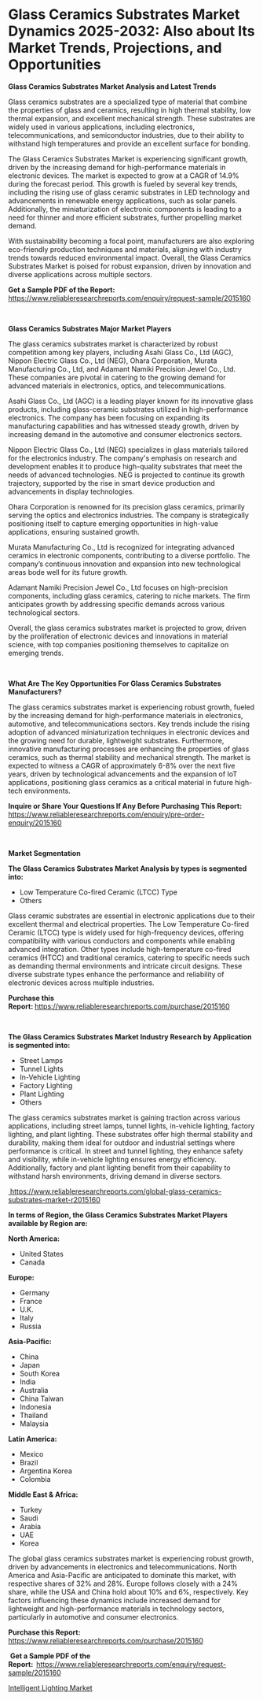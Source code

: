 <p><h1>Glass Ceramics Substrates Market Dynamics 2025-2032: Also about Its Market Trends, Projections, and Opportunities</h1></p><p><strong>Glass Ceramics Substrates Market Analysis and Latest Trends</strong></p>
<p><p>Glass ceramics substrates are a specialized type of material that combine the properties of glass and ceramics, resulting in high thermal stability, low thermal expansion, and excellent mechanical strength. These substrates are widely used in various applications, including electronics, telecommunications, and semiconductor industries, due to their ability to withstand high temperatures and provide an excellent surface for bonding.</p><p>The Glass Ceramics Substrates Market is experiencing significant growth, driven by the increasing demand for high-performance materials in electronic devices. The market is expected to grow at a CAGR of 14.9% during the forecast period. This growth is fueled by several key trends, including the rising use of glass ceramic substrates in LED technology and advancements in renewable energy applications, such as solar panels. Additionally, the miniaturization of electronic components is leading to a need for thinner and more efficient substrates, further propelling market demand.</p><p>With sustainability becoming a focal point, manufacturers are also exploring eco-friendly production techniques and materials, aligning with industry trends towards reduced environmental impact. Overall, the Glass Ceramics Substrates Market is poised for robust expansion, driven by innovation and diverse applications across multiple sectors.</p></p>
<p><strong>Get a Sample PDF of the Report:&nbsp;</strong> <a href="https://www.reliableresearchreports.com/enquiry/request-sample/2015160?utm_campaign=32&utm_medium=2&utm_source=Github&utm_content=ia&utm_term=17012025&utm_id=glass-ceramics-substrates">https://www.reliableresearchreports.com/enquiry/request-sample/2015160</a></p>
<p>&nbsp;</p>
<p><strong>Glass Ceramics Substrates Major Market Players</strong></p>
<p><p>The glass ceramics substrates market is characterized by robust competition among key players, including Asahi Glass Co., Ltd (AGC), Nippon Electric Glass Co., Ltd (NEG), Ohara Corporation, Murata Manufacturing Co., Ltd, and Adamant Namiki Precision Jewel Co., Ltd. These companies are pivotal in catering to the growing demand for advanced materials in electronics, optics, and telecommunications.</p><p>Asahi Glass Co., Ltd (AGC) is a leading player known for its innovative glass products, including glass-ceramic substrates utilized in high-performance electronics. The company has been focusing on expanding its manufacturing capabilities and has witnessed steady growth, driven by increasing demand in the automotive and consumer electronics sectors.</p><p>Nippon Electric Glass Co., Ltd (NEG) specializes in glass materials tailored for the electronics industry. The company's emphasis on research and development enables it to produce high-quality substrates that meet the needs of advanced technologies. NEG is projected to continue its growth trajectory, supported by the rise in smart device production and advancements in display technologies.</p><p>Ohara Corporation is renowned for its precision glass ceramics, primarily serving the optics and electronics industries. The company is strategically positioning itself to capture emerging opportunities in high-value applications, ensuring sustained growth.</p><p>Murata Manufacturing Co., Ltd is recognized for integrating advanced ceramics in electronic components, contributing to a diverse portfolio. The company’s continuous innovation and expansion into new technological areas bode well for its future growth.</p><p>Adamant Namiki Precision Jewel Co., Ltd focuses on high-precision components, including glass ceramics, catering to niche markets. The firm anticipates growth by addressing specific demands across various technological sectors.</p><p>Overall, the glass ceramics substrates market is projected to grow, driven by the proliferation of electronic devices and innovations in material science, with top companies positioning themselves to capitalize on emerging trends.</p></p>
<p>&nbsp;</p>
<p><strong>What Are The Key Opportunities For Glass Ceramics Substrates Manufacturers?</strong></p>
<p><p>The glass ceramics substrates market is experiencing robust growth, fueled by the increasing demand for high-performance materials in electronics, automotive, and telecommunications sectors. Key trends include the rising adoption of advanced miniaturization techniques in electronic devices and the growing need for durable, lightweight substrates. Furthermore, innovative manufacturing processes are enhancing the properties of glass ceramics, such as thermal stability and mechanical strength. The market is expected to witness a CAGR of approximately 6-8% over the next five years, driven by technological advancements and the expansion of IoT applications, positioning glass ceramics as a critical material in future high-tech environments.</p></p>
<p><strong>Inquire or Share Your Questions If Any Before Purchasing This Report:</strong> <a href="https://www.reliableresearchreports.com/enquiry/pre-order-enquiry/2015160?utm_campaign=32&utm_medium=2&utm_source=Github&utm_content=ia&utm_term=17012025&utm_id=glass-ceramics-substrates">https://www.reliableresearchreports.com/enquiry/pre-order-enquiry/2015160</a></p>
<p>&nbsp;</p>
<p><strong>Market Segmentation</strong></p>
<p><strong>The Glass Ceramics Substrates Market Analysis by types is segmented into:</strong></p>
<p><ul><li>Low Temperature Co-fired Ceramic (LTCC) Type</li><li>Others</li></ul></p>
<p><p>Glass ceramic substrates are essential in electronic applications due to their excellent thermal and electrical properties. The Low Temperature Co-fired Ceramic (LTCC) type is widely used for high-frequency devices, offering compatibility with various conductors and components while enabling advanced integration. Other types include high-temperature co-fired ceramics (HTCC) and traditional ceramics, catering to specific needs such as demanding thermal environments and intricate circuit designs. These diverse substrate types enhance the performance and reliability of electronic devices across multiple industries.</p></p>
<p><strong>Purchase this Report:&nbsp;</strong><a href="https://www.reliableresearchreports.com/purchase/2015160?utm_campaign=32&utm_medium=2&utm_source=Github&utm_content=ia&utm_term=17012025&utm_id=glass-ceramics-substrates">https://www.reliableresearchreports.com/purchase/2015160</a></p>
<p>&nbsp;</p>
<p><strong>The Glass Ceramics Substrates Market Industry Research by Application is segmented into:</strong></p>
<p><ul><li>Street Lamps</li><li>Tunnel Lights</li><li>In-Vehicle Lighting</li><li>Factory Lighting</li><li>Plant Lighting</li><li>Others</li></ul></p>
<p><p>The glass ceramics substrates market is gaining traction across various applications, including street lamps, tunnel lights, in-vehicle lighting, factory lighting, and plant lighting. These substrates offer high thermal stability and durability, making them ideal for outdoor and industrial settings where performance is critical. In street and tunnel lighting, they enhance safety and visibility, while in-vehicle lighting ensures energy efficiency. Additionally, factory and plant lighting benefit from their capability to withstand harsh environments, driving demand in diverse sectors.</p></p>
<p><a href="https://www.reliableresearchreports.com/global-glass-ceramics-substrates-market-r2015160?utm_campaign=32&utm_medium=2&utm_source=Github&utm_content=ia&utm_term=17012025&utm_id=glass-ceramics-substrates">&nbsp;https://www.reliableresearchreports.com/global-glass-ceramics-substrates-market-r2015160</a></p>
<p><strong>In terms of Region, the Glass Ceramics Substrates Market Players available by Region are:</strong></p>
<p>
    <p> <strong> North America: </strong>
        <ul>
            <li>United States</li>
            <li>Canada</li>
        </ul>
        </p> 
    <p> <strong> Europe: </strong>
        <ul>
            <li>Germany</li>
            <li>France</li>
            <li>U.K.</li>
            <li>Italy</li>
            <li>Russia</li>
        </ul>
        </p> 
    <p> <strong> Asia-Pacific: </strong>
        <ul>
            <li>China</li>
            <li>Japan</li>
            <li>South Korea</li>
            <li>India</li>
            <li>Australia</li>
            <li>China Taiwan</li>
            <li>Indonesia</li>
            <li>Thailand</li>
            <li>Malaysia</li>
        </ul>
        </p> 
    <p> <strong> Latin America: </strong>
        <ul>
            <li>Mexico</li>
            <li>Brazil</li>
            <li>Argentina Korea</li>
            <li>Colombia</li>
        </ul>
        </p> 
    <p> <strong> Middle East & Africa: </strong>
        <ul>
            <li>Turkey</li>
            <li>Saudi</li>
            <li>Arabia</li>
            <li>UAE</li>
            <li>Korea</li>
        </ul>
    </p>
    </p>
<p><p>The global glass ceramics substrates market is experiencing robust growth, driven by advancements in electronics and telecommunications. North America and Asia-Pacific are anticipated to dominate this market, with respective shares of 32% and 28%. Europe follows closely with a 24% share, while the USA and China hold about 10% and 6%, respectively. Key factors influencing these dynamics include increased demand for lightweight and high-performance materials in technology sectors, particularly in automotive and consumer electronics.</p></p>
<p><strong>Purchase this Report: </strong><a href="https://www.reliableresearchreports.com/purchase/2015160?utm_campaign=32&utm_medium=2&utm_source=Github&utm_content=ia&utm_term=17012025&utm_id=glass-ceramics-substrates">https://www.reliableresearchreports.com/purchase/2015160</a></p>
<p>&nbsp;<strong>Get a Sample PDF of the Report:&nbsp;&nbsp;</strong><a href="https://www.reliableresearchreports.com/enquiry/request-sample/2015160?utm_campaign=32&utm_medium=2&utm_source=Github&utm_content=ia&utm_term=17012025&utm_id=glass-ceramics-substrates">https://www.reliableresearchreports.com/enquiry/request-sample/2015160</a></p>
<p><strong></strong></p>
<p><p><a href="https://github.com/irfadac/Market-Research-Report-List-5/blob/main/intelligent-lighting-market.md?utm_campaign=32&utm_medium=2&utm_source=Github&utm_content=ia&utm_term=17012025&utm_id=glass-ceramics-substrates">Intelligent Lighting Market</a></p></p>